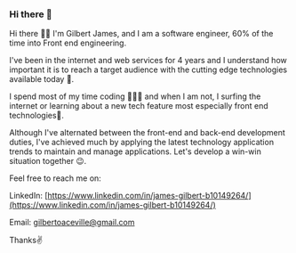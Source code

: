 ### Hi there 👋


Hi there 👋😁
I'm Gilbert James, and I am a software engineer, 60% of the time into Front end engineering.

I've been in the internet and web services for 4 years and I understand how important it is to reach a target audience with the cutting edge technologies available today 🚀. 

I spend most of my time coding 👨🏽‍💻 and when I am not, I surfing the internet or learning about a new tech feature most especially front end technologies🚀.

Although I've alternated between the front-end and back-end development duties, I've achieved much by applying the latest technology application trends to maintain and manage applications. Let's develop a win-win situation together 😉. 

Feel free to reach me on:

LinkedIn: [https://www.linkedin.com/in/james-gilbert-b10149264/](https://www.linkedin.com/in/james-gilbert-b10149264/)

Email: gilbertoaceville@gmail.com

Thanks✌
<!--
**gilbertoaceville/gilbertoaceville** is a ✨ _special_ ✨ repository because its `README.md` (this file) appears on your GitHub profile.

Here are some ideas to get you started:

- 🔭 I’m currently working on ...
- 🌱 I’m currently learning ...
- 👯 I’m looking to collaborate on ...
- 🤔 I’m looking for help with ...
- 💬 Ask me about ...
- 📫 How to reach me: ...
- 😄 Pronouns: ...
- ⚡ Fun fact: ...
-->
